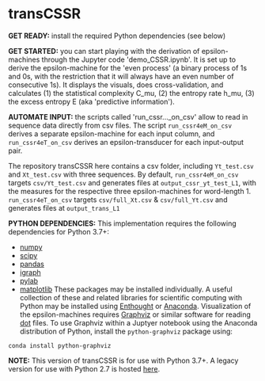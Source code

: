 # transCSSR

**GET READY:** install the required Python dependencies (see below)

**GET STARTED:** you can start playing with the derivation of epsilon-machines through the Jupyter code 'demo_CSSR.ipynb'. It is set up to derive the epsilon-machine for the 'even process' (a binary process of 1s and 0s, with the restriction that it will always have an even number of consecutive 1s). It displays the visuals, does cross-validation, and calculates (1) the statistical complexity C_mu, (2) the entropy rate h_mu, (3) the excess entropy E (aka 'predictive information').


**AUTOMATE INPUT:** the scripts called 'run_cssr..._on_csv' allow to read in sequence data directly from csv files. The script 
   `run_cssr4eM_on_csv` derives a separate epsilon-machine for each input column, and  
   `run_cssr4eT_on_csv` derives an epsilon-transducer for each input-output pair. 

The repository transCSSR here contains a csv folder, including `Yt_test.csv` and `Xt_test.csv` with three sequences. By default,
   `run_cssr4eM_on_csv` targets `csv/Yt_test.csv` and generates files at `output_cssr_yt_test_L1`, with the measures for the respective three epsilon-machines for word-length 1.
   `run_cssr4eT_on_csv` targets `csv/full_Xt.csv` & `csv/full_Yt.csv` and generates files at `output_trans_L1`


**PYTHON DEPENDENCIES:** This implementation requires the following dependencies for Python 3.7+:
* [numpy](http://www.numpy.org)
* [scipy](http://www.scipy.org)
* [pandas](http://pandas.pydata.org)
* [igraph](http://igraph.org/python/)
* [pylab](http://wiki.scipy.org/PyLab)
* [matplotlib](http://matplotlib.org)
These packages may be installed individually. A useful collection of these and related libraries for scientific computing with Python may be installed using [Enthought](https://store.enthought.com) or [Anaconda](https://www.continuum.io/downloads).
Visualization of the epsilon-machines requires [Graphviz](http://graphviz.org) or similar software for reading [dot](http://en.wikipedia.org/wiki/DOT_(graph_description_language)) files. To use Graphviz within a Juptyer notebook using the Anaconda distribution of Python, install the `python-graphviz` package using:

```
conda install python-graphviz
```

**NOTE:** This version of transCSSR is for use with Python 3.7+. A legacy version for use with Python 2.7 is hosted [here](https://github.com/ddarmon/transCSSR2).
